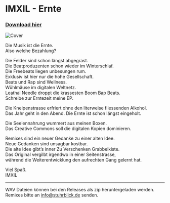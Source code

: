 # IMXIL - Ernte

### [Download hier](https://github.com/Stuhrblick/IMXIL_Ernte/releases)

![Cover](https://github.com/Stuhrblick/IMXIL_Ernte/raw/master/cover_small.jpg)

Die Musik ist die Ernte.  
Also welche Bezahlung?  

Die Felder sind schon längst abgegrast.  
Die Beatproduzenten schon wieder im Winterschlaf.  
Die Freebeats liegen unbesungen rum.  
Exklusiv ist hier nur die hohe Gesellschaft.  
Beats und Rap sind Wellness.  
Wühlmäuse im digitalen Weltnetz.  
Leathal Needle droppt die krassesten Boom Bap Beats.  
Schreibe zur Erntezeit meine EP.  

Die Kneipenstrasse erfriert ohne den literweise fliessenden Alkohol.  
Das Jahr geht in den Abend. Die Ernte ist schon längst eingeholt.  

Die Seelennahrung wummert aus meinen Boxen.  
Das Creative Commons soll die digitalen Kopien dominieren.  

Remixes sind ein neuer Gedanke zu einer alten Idee.  
Neue Gedanken sind unsagbar kostbar.  
Die alte Idee gibt’s inner Zu Verschenken Grabbelkiste.  
Das Original vergilbt irgendwo in einer Seitenstrasse,  
während die Weiterentwicklung den aufrechten Gang gelernt hat.  

Viel Spaß.  
IMXIL

----

WAV Dateien können bei den Releases als zip heruntergeladen werden.
Remixes bitte an info@stuhrblick.de senden.
